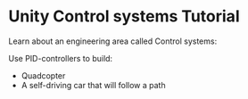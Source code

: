 # Unity Control systems Tutorial

Learn about an engineering area called Control systems:

Use PID-controllers to build:
* Quadcopter
* A self-driving car that will follow a path 
